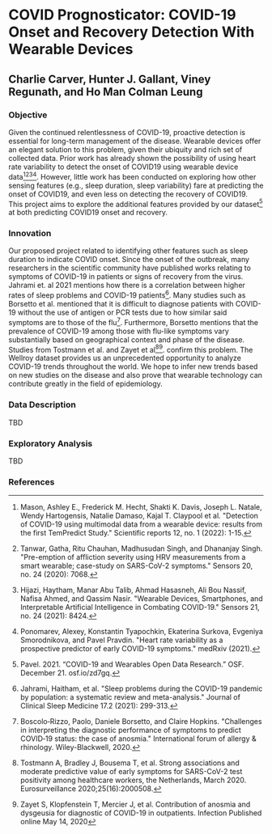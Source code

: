 # COVID Prognosticator: COVID-19 Onset and Recovery Detection With Wearable Devices   
## Charlie Carver, Hunter J. Gallant, Viney Regunath, and Ho Man Colman Leung

### Objective

Given the continued relentlessness of COVID-19, proactive detection is essential for long-term management of the disease. Wearable devices offer an elegant solution to this problem, given their ubiquity and rich set of collected data. Prior work has already shown the possibility of using heart rate variability to detect the onset of COVID19 using wearable device data[^r1][^r2][^r3][^r4]. However, little work has been conducted on exploring how other sensing features (e.g., sleep duration, sleep variability) fare at predicting the onset of COVID19, and even less on detecting the recovery of COVID19. This project aims to explore the additional features provided by our dataset[^r5] at both predicting COVID19 onset and recovery.

### Innovation

Our proposed project related to identifying other features such as sleep duration to indicate COVID onset. Since the onset of the outbreak, many researchers in the scientific community have published works relating to symptoms of COVID-19 in patients or signs of recovery from the virus. Jahrami et. al 2021 mentions how there is a correlation between higher rates of sleep problems and COVID-19 patients[^r6]. Many studies such as Borsetto et al. mentioned that it is difficult to diagnose patients with COVID-19 without the use of antigen or PCR tests due to how similar said symptoms are to those of the flu[^r7]. Furthermore, Borsetto mentions that the prevalence of COVID-19 among those with flu-like symptoms vary substantially based on geographical context and phase of the disease. Studies from Tostmann et al. and  Zayet et al[^r8][^r9]. confirm this problem. The Wellroy dataset provides us an unprecedented opportunity to analyze COVID-19 trends throughout the world. We hope to infer new trends based on new studies on the disease and also prove that wearable technology can contribute greatly in the field of epidemiology. 


### Data Description

TBD

### Exploratory Analysis

TBD

### References

[^r1]: Mason, Ashley E., Frederick M. Hecht, Shakti K. Davis, Joseph L. Natale, Wendy Hartogensis, Natalie Damaso, Kajal T. Claypool et al. "Detection of COVID-19 using multimodal data from a wearable device: results from the first TemPredict Study." Scientific reports 12, no. 1 (2022): 1-15.
[^r2]: Tanwar, Gatha, Ritu Chauhan, Madhusudan Singh, and Dhananjay Singh. "Pre-emption of affliction severity using HRV measurements from a smart wearable; case-study on SARS-CoV-2 symptoms." Sensors 20, no. 24 (2020): 7068.
[^r3]: Hijazi, Haytham, Manar Abu Talib, Ahmad Hasasneh, Ali Bou Nassif, Nafisa Ahmed, and Qassim Nasir. "Wearable Devices, Smartphones, and Interpretable Artificial Intelligence in Combating COVID-19." Sensors 21, no. 24 (2021): 8424.
[^r4]: Ponomarev, Alexey, Konstantin Tyapochkin, Ekaterina Surkova, Evgeniya Smorodnikova, and Pavel Pravdin. "Heart rate variability as a prospective predictor of early COVID-19 symptoms." medRxiv (2021).
[^r5]: Pavel. 2021. “COVID-19 and Wearables Open Data Research.” OSF. December 21. osf.io/zd7gq.
[^r6]:  Jahrami, Haitham, et al. "Sleep problems during the COVID-19 pandemic by population: a systematic review and meta-analysis." Journal of Clinical Sleep Medicine 17.2 (2021): 299-313.
[^r7]:   Boscolo‐Rizzo, Paolo, Daniele Borsetto, and Claire Hopkins. "Challenges in interpreting the diagnostic performance of symptoms to predict COVID‐19 status: the case of anosmia." International forum of allergy & rhinology. Wiley-Blackwell, 2020.
[^r8]: Tostmann A, Bradley J, Bousema T, et al. Strong associations and moderate predictive value of early symptoms for SARS-CoV-2 test positivity among healthcare workers, the Netherlands, March 2020. Eurosurveillance 2020;25(16):2000508. 
[^r9]: Zayet S, Klopfenstein T, Mercier J, et al. Contribution of anosmia and dysgeusia for diagnostic of COVID-19 in outpatients. Infection Published online May 14, 2020


